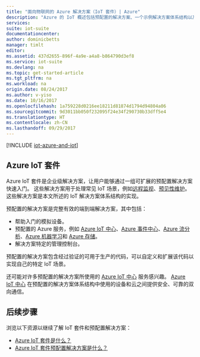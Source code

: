 ```yaml
---
title: "面向物联网的 Azure 解决方案（IoT 套件）| Azure"
description: "Azure 的 IoT 概述包括预配置的解决方案、一个示例解决方案体系结构以及它如何与 Azure IoT 套件关联"
services: 
suite: iot-suite
documentationcenter: 
author: dominicbetts
manager: timlt
editor: 
ms.assetid: 437d2655-896f-4a9e-a4a8-b864790d3ef8
ms.service: iot-suite
ms.devlang: na
ms.topic: get-started-article
ms.tgt_pltfrm: na
ms.workload: na
origin.date: 08/24/2017
ms.author: v-yiso
ms.date: 10/16/2017
ms.openlocfilehash: 1a759228d0216ee18211d81874d1794d94804a06
ms.sourcegitcommit: 9d3011bb050f232095f24e34f290730b33dff5e4
ms.translationtype: HT
ms.contentlocale: zh-CN
ms.lasthandoff: 09/29/2017
---
```

[!INCLUDE [iot-azure-and-iot](../../includes/iot-azure-and-iot.md)]

## <a name="azure-iot-suite"></a>Azure IoT 套件
Azure IoT 套件是企业级解决方案，让用户能够通过一组可扩展的预配置解决方案快速入门。 这些解决方案用于处理常见 IoT 场景，例如[远程监视][lnk-preconfigured-solutions]、[预见性维护][lnk-predictive-maintenance]。 这些解决方案是本文所述的 IoT 解决方案体系结构的实现。

预配置的解决方案是完整有效的端到端解决方案，其中包括：

- 帮助入门的模拟设备。
- 预配置的 Azure 服务，例如 [Azure IoT 中心][Azure IoT Hub]、[Azure 事件中心][Azure Event Hubs]、[Azure 流分析][Azure Stream Analytics]、[Azure 机器学习][Azure Machine Learning]和 [Azure 存储][Azure storage]。
- 解决方案特定的管理控制台。

预配置的解决方案包含经过验证的可用于生产的代码，可以自定义和扩展该代码以实现自己的特定 IoT 场景。

还可能对许多预配置的解决方案所使用的 [Azure IoT 中心][Azure IoT Hub] 服务感兴趣。 [Azure IoT 中心][Azure IoT Hub] 在预配置的解决方案体系结构中使用的设备和云之间提供安全、可靠的双向通信。

## <a name="next-steps"></a>后续步骤

浏览以下资源以继续了解 IoT 套件和预配置解决方案：

- [Azure IoT 套件是什么？][lnk-whatissuite]
- [Azure IoT 套件预配置解决方案是什么？][lnk-whatarepreconfigured]

[lnk-whatissuite]: ./iot-suite-overview.md
[lnk-whatarepreconfigured]: ./iot-suite-what-are-preconfigured-solutions.md

[lnk-preconfigured-solutions]: ./iot-suite-getstarted-preconfigured-solutions.md
[Azure IoT Hub]: https://www.azure.cn/home/features/iot-hub/
[Azure Event Hubs]: https://www.azure.cn/home/features/event-hubs/
[Azure Stream Analytics]: https://www.azure.cn/home/features/stream-analytics/
[Azure Machine Learning]: https://www.azure.cn/home/features/machine-learning/
[Azure storage]: https://www.azure.cn/home/features/storage/
[lnk-predictive-maintenance]: ./iot-suite-predictive-overview.md
